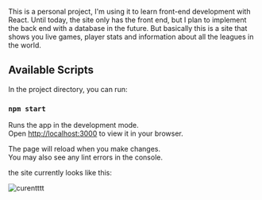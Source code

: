 This is a personal project, I'm using it to learn front-end development with React. Until today, the site only has the front end, but I plan to implement the back end with a database in the future. But basically this is a site that shows you live games, player stats and information about all the leagues in the world.

## Available Scripts

In the project directory, you can run:

### `npm start`

Runs the app in the development mode.\
Open [http://localhost:3000](http://localhost:3000) to view it in your browser.

The page will reload when you make changes.\
You may also see any lint errors in the console.

the site currently looks like this:

![curentttt](https://user-images.githubusercontent.com/79310598/210152634-eeacddaf-40a6-48a8-9047-b0bd1dd51846.png)
